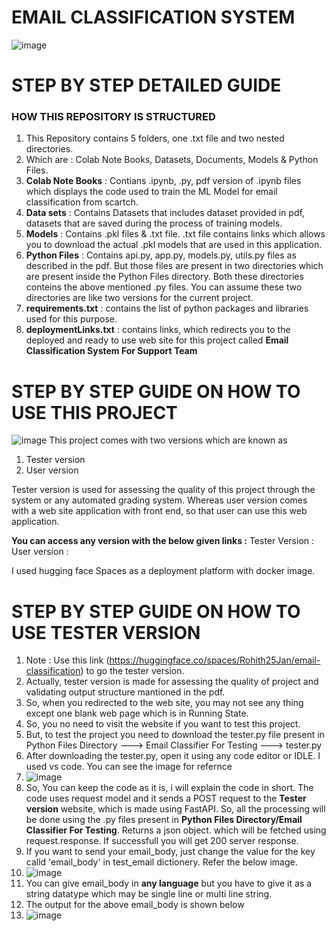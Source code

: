 # EMAIL CLASSIFICATION SYSTEM
![image](https://github.com/user-attachments/assets/550d2104-f3b4-42ca-8d25-30a763b04b18)
# STEP BY STEP DETAILED GUIDE
### HOW THIS REPOSITORY IS STRUCTURED
1. This Repository contains 5 folders, one .txt file and two nested directories.
2. Which are : Colab Note Books, Datasets, Documents, Models & Python Files.
3. **Colab Note Books** : Contians .ipynb, .py, pdf version of .ipynb files which displays the code used to train the ML Model for email classification from scartch.
4. **Data sets** : Contains Datasets that includes dataset provided in pdf, datasets that are saved during the process of training models.
5. **Models** : Contains .pkl files & .txt file. .txt file contains links which allows you to download the actual .pkl models that are used in this application.
6. **Python Files** : Contains api.py, app.py, models.py, utils.py files as described in the pdf. But those files are present in two directories which are present inside the Python Files directory. Both these directories conteins the above mentioned .py files. You can assume these two directories are like two versions for the current project.
7. **requirements.txt** : contains the list of python packages and libraries used for this purpose.
8. **deploymentLinks.txt** : contains links, which redirects you to the deployed and ready to use web site for this project called **Email Classification System For Support Team**

# STEP BY STEP GUIDE ON HOW TO USE THIS PROJECT
![image](https://github.com/user-attachments/assets/a7c9ce4b-4da0-4d5f-87a9-14280984347a)
This project comes with two versions which are known as
1. Tester version
2. User version

Tester version is used for assessing the quality of this project through the system or any automated grading system. Whereas user version comes with a web site application with front end, so that user can use this web application.

**You can access any version with the below given links :**
Tester Version : <version link>
User version : <version link>

I used hugging face Spaces as a deployment platform with docker image.

# STEP BY STEP GUIDE ON HOW TO USE TESTER VERSION
1. Note : Use this link (https://huggingface.co/spaces/Rohith25Jan/email-classification) to go the tester version.
2. Actually, tester version is made for assessing the quality of project and validating output structure mantioned in the pdf.
3. So, when you redirected to the web site, you may not see any thing except one blank web page which is in Running State.
4. So, you no need to visit the website if you want to test this project.
5. But, to test the project you need to download the tester.py file present in Python Files Directory ---> Email Classifier For Testing ---> tester.py
6. After downloading the tester.py, open it using any code editor or IDLE. I used vs code. You can see the image for refernce
7. ![image](https://github.com/user-attachments/assets/6597d0e5-6d16-4ebb-83b8-f2cdafb317ff)
8. So, You can keep the code as it is, i will explain the code in short. The code uses request model and it sends a POST request to the **Tester version** website, which is made using FastAPI. So, all the processing will be done using the .py files present in **Python Files Directory/Email Classifier For Testing**. Returns a json object. which will be fetched using request.response. If successfull you will get 200 server response.
9. If you want to send your email_body, just change the value for the key calld 'email_body' in test_email dictionery. Refer the below image.
10. ![image](https://github.com/user-attachments/assets/eace53af-7b32-4c92-aac0-d45031374802)
11. You can give email_body in **any language** but you have to give it as a string datatype which may be single line or multi line string.
12. The output for the above email_body is shown below
13. ![image](https://github.com/user-attachments/assets/e12cc381-c23e-4b9a-8a2d-cf62850592f2)


